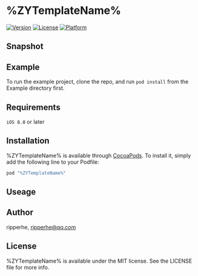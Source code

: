 # %ZYTemplateName%

[![Version](https://img.shields.io/cocoapods/v/%ZYTemplateName%.svg?style=flat)](http://cocoapods.org/pods/%ZYTemplateName%)
[![License](https://img.shields.io/cocoapods/l/%ZYTemplateName%.svg?style=flat)](http://cocoapods.org/pods/%ZYTemplateName%)
[![Platform](https://img.shields.io/cocoapods/p/%ZYTemplateName%.svg?style=flat)](http://cocoapods.org/pods/%ZYTemplateName%)

## Snapshot

## Example

To run the example project, clone the repo, and run `pod install` from the Example directory first.

## Requirements

`iOS 8.0` or later

## Installation

%ZYTemplateName% is available through [CocoaPods](http://cocoapods.org). To install
it, simply add the following line to your Podfile:

```ruby
pod "%ZYTemplateName%"
```

## Useage

## Author

ripperhe, ripperhe@qq.com

## License

%ZYTemplateName% is available under the MIT license. See the LICENSE file for more info.
